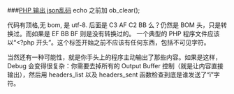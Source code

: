 ###[PHP 输出 json乱码](https://www.v2ex.com/t/340206#reply28)
echo 之前加 ob_clear(); 

代码有顶格,无 bom, 是 utf-8.
后面是 C3 AF C2 BB 么？仍然是 BOM 头，只是转换过。而如果是 EF BB BF 则是没有转换过的。 
一个典型的 PHP 程序文件应该以“<?php 开头”。这个标签开始之前不应该有任何东西，包括不可见字符。 

当然还有一种可能性，就是你手头上的程序主动输出了那些内容。如果是这样， Debug 会变得很复杂：你需要去掉所有的 Output Buffer 控制（就是让内容直接输出），然后用 headers_list 以及 headers_sent 函数检查到底是谁发送了“ï”字符。 
